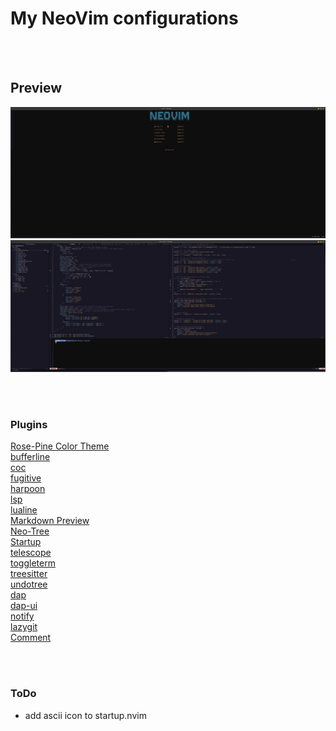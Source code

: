 # My NeoVim configurations

<!-- [Nvim Refrence](https://neovim.io/doc/user/lua.html) -->

<br><br>

## Preview
![Screenshot](preview-1.png)
![Screenshot](preview-2.png)
<!-- ![Screenshot](preview-3.png) -->


<br><br>

### Plugins
[Rose-Pine Color Theme](https://github.com/rose-pine/neovim)<br>
[bufferline](https://github.com/akinsho/bufferline.nvim)<br>
[coc](https://github.com/neoclide/coc.nvim)<br>
[fugitive](https://github.com/tpope/vim-fugitive)<br>
[harpoon](https://github.com/theprimeagen/harpoon)<br>
[lsp](https://github.com/VonHeikemen/lsp-zero.nvim)<br>
[lualine](https://github.com/nvim-lualine/lualine.nvim)<br>
[Markdown Preview](https://github.com/iamcco/markdown-preview.nvim)<br>
[Neo-Tree](https://github.com/nvim-neo-tree/neo-tree.nvim)<br>
[Startup](https://github.com/startup-nvim/startup.nvim)<br>
[telescope](https://github.com/nvim-telescope/telescope.nvim)<br>
[toggleterm](https://github.com/akinsho/toggleterm.nvim)<br>
[treesitter](https://github.com/nvim-treesitter/nvim-treesitter)<br>
[undotree](https://github.com/mbbill/undotree)<br>
[dap](https://github.com/mfussenegger/nvim-dap)<br>
[dap-ui](https://github.com/rcarriga/nvim-dap-ui)<br>
[notify](https://github.com/rcarriga/nvim-notify)<br>
[lazygit](https://github.com/kdheepak/lazygit.nvim)<br>
[Comment](https://github.com/numToStr/Comment.nvim)<br>


<br><br>

### ToDo
- add ascii icon to startup.nvim

